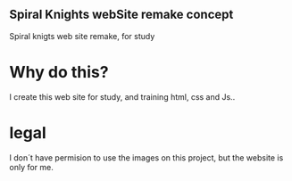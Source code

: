 ## Spiral Knights webSite remake concept
Spiral knigts web site remake, for study
#
# Why do this?
I create this web site for study, and training html, css and Js..
#
# legal
I don´t have permision to use the images on this project, but the website is only for me. 
#
#

